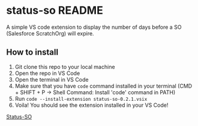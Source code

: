 # status-so README

A simple VS code extension to display the number of days before a SO (Salesforce ScratchOrg) will expire.

## How to install

1. Git clone this repo to your local machine
2. Open the repo in VS Code
3. Open the terminal in VS Code
4. Make sure that you have `code` command installed in your terminal (CMD + SHIFT + P -> Shell Command: Install 'code' command in PATH)
5. Run `code --install-extension status-so-0.2.1.vsix`
6. Voila! You should see the extension installed in your VS Code!

[Status-SO](img/Status-SO.JPG)